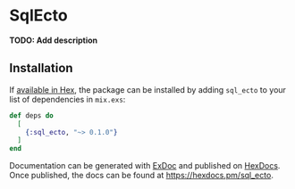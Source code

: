 # SqlEcto

**TODO: Add description**

## Installation

If [available in Hex](https://hex.pm/docs/publish), the package can be installed
by adding `sql_ecto` to your list of dependencies in `mix.exs`:

```elixir
def deps do
  [
    {:sql_ecto, "~> 0.1.0"}
  ]
end
```

Documentation can be generated with [ExDoc](https://github.com/elixir-lang/ex_doc)
and published on [HexDocs](https://hexdocs.pm). Once published, the docs can
be found at <https://hexdocs.pm/sql_ecto>.

